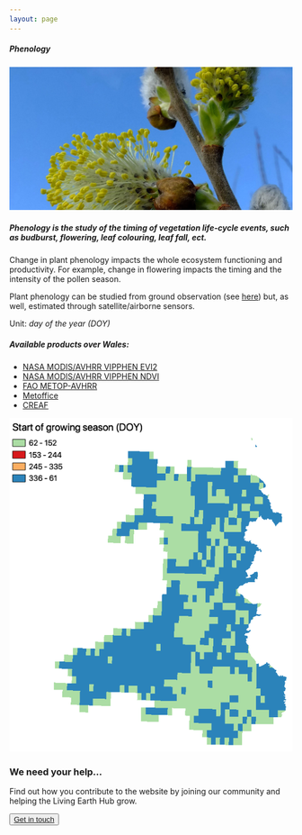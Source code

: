 ```yaml
---
layout: page
---
```


<!-- Content-section-start -->
<div class="container">
    <div class="row">
        <div class="col-12 mt-60">
            <h5 class="common-title">Phenology</h5>
        </div>
        <div class="col-xs-12 col-sm-12 col-ms-9 col-lg-9 col-xl-9 col-xxl-9">
            <div class="common-image pb-5">
                <img src="/assets/img/wales/big/phenology.jpg" class="img-fluid" alt="Phenology">
            </div>
            <div>
                <h5 class="font-weight-bold">Phenology is the study of the timing of vegetation life-cycle events, such as budburst, flowering, leaf colouring, leaf fall, ect.</h5>
                <div class="pt-4">
                    <p>Change in plant phenology impacts the whole ecosystem functioning and productivity. For example, change in flowering impacts the timing and the intensity of the pollen season.</p>
                    <p>Plant phenology can be studied from ground observation (see <a href="https://livingearth.aber.ac.uk/data/ground-measurements/technics/phenology-ground-measurements/" target="_blank">here</a>) but, as well, estimated through satellite/airborne sensors.</p>
                    <p>Unit: <i>day of the year (DOY)</i></p>
                </div>
            </div>
            <div class="row">
                <div class="col-xs-12 col-sm-6 col-md-7 col-lg-8">
                    <div class="py-5">
                        <h5 class="font-weight-bold mb-4">Available products over Wales:</h5>
                        <ul class="list-title">
                            <li class="list-item"><a href="https://livingearth.aber.ac.uk/data/remote-sensing-algorithms/phenology-remote-sensing-algorithm/nasa-modis-avhrr-vipphen-evi2/" target="_blank">NASA MODIS/AVHRR VIPPHEN EVI2</a></li>
                            <li class="list-item"><a href="https://livingearth.aber.ac.uk/data/remote-sensing-algorithms/phenology-remote-sensing-algorithm/nasa-modis-avhrr-vipphen-ndvi/" target="_blank">NASA MODIS/AVHRR VIPPHEN NDVI</a></li>
                            <li class="list-item"><a href="http://www.fao.org/giews/earthobservation/country/index.jsp?lang=en&amp;code=GBR" target="_blank">FAO METOP-AVHRR</a></li>
                            <li class="list-item"><a href="https://www.metoffice.gov.uk/climatechange/science/monitoring/ukcp09/available/annual.html" target="_blank">Metoffice</a></li>
                            <li class="list-item"><a href="https://livingearth.aber.ac.uk/data/remote-sensing-algorithms/phenology-remote-sensing-algorithm/creaf/" target="_blank">CREAF</a></li>
                        </ul>
                    </div>
                </div>
                <div class="col-xs-12 col-sm-6 col-md-5 col-lg-4">
                    <div class="pt-2 pb-5">
                        <img src="/assets/img/wales/maps/phenology.png" class="img-fluid" alt="Map">
                    </div>
                </div>
            </div>
        </div>
    </div>
</div>
<!-- Content-section-end -->

<!-- get-in-section-Start -->
<div class="container mb-100">
    <div class="get-in-section-main">
        <div class="get-in-section-dsc">
            <h3>We need your help&hellip;</h3>
            <p>Find out how you contribute to the website by joining our community and helping the Living Earth Hub grow.</p>
        </div>
        <button type="button"><a href="/contact/">Get in touch</a></button>
    </div>
</div>
<!-- get-in-section-End -->